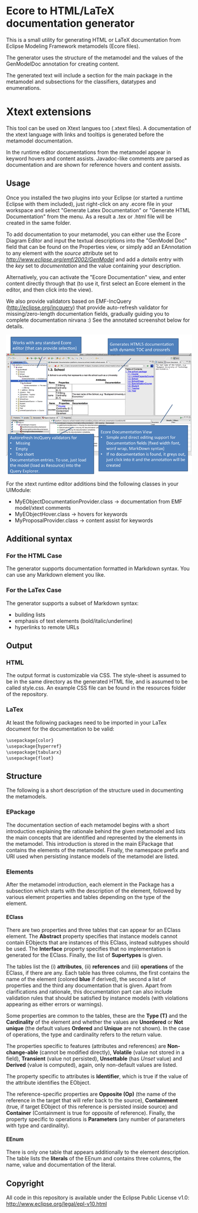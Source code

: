Ecore to HTML/LaTeX documentation generator
======================================

This is a small utility for generating HTML or LaTeX documentation from Eclipse Modeling Framework metamodels (Ecore files).

The generator uses the structure of the metamodel and the values of the GenModelDoc annotation for creating content. 

The generated text will include a section for the main package in the metamodel and subsections for the classifiers, datatypes and enumerations. 

Xtext extensions
==============
This tool can be used on Xtext langues too (.xtext files). A documentation of the xtext language with links and tooltips is generated before the metamodel documentation.

In the runtime editor documentations from the metamodel appear in keyword hovers and content assists. Javadoc-like comments are parsed as documentation and are shown for reference hovers and content assists.


Usage
-----

Once you installed the two plugins into your Eclipse (or started a runtime Eclipse with them included),
 just right-click on any .ecore file in your workspace and select "Generate Latex Documentation" or "Generate HTML Documentation" from the menu. As a result a .tex or .html file will be created in the same folder.

To add documentation to your metamodel, you can either use the Ecore Diagram Editor and input the textual descriptions into the "GenModel Doc"
 field that can be found on the Properties view, or simply add an EAnnotation to any element with the *source* attribute set
 to *http://www.eclipse.org/emf/2002/GenModel* and add a *details* entry with the *key* set to *documentation* and the value 
 containing your description.
 
Alternatively, you can activate the "Ecore Documentation" view, and enter content directly through that (to use it, first select an Ecore element in the editor, and then click into the view).

We also provide validators based on EMF-IncQuery (http://eclipse.org/incquery) that provide auto-refresh validator for missing/zero-length documentation fields, gradually guiding you to complete documentation nirvana :) See the annotated screenshot below for details.

![EcoreDocGen screenshot](ecoredocgen_school.png?raw=true)

For the xtext runtime editor additions bind the following classes in your UIModule:
* MyEObjectDocumentationProvider.class -> documentation from EMF model/xtext comments
* MyEObjectHover.class -> hovers for keywords
* MyProposalProvider.class -> content assist for keywords

## Additional syntax

### For the HTML Case

The generator supports documentation formatted in Markdown syntax. You can use any Markdown element you like.

### For the LaTex Case

The generator supports a subset of Markdown syntax:
* building lists
* emphasis of text elements (bold/italic/underline)
* hyperlinks to remote URLs

## Output

### HTML
The output format is customizable via CSS. The style-sheet is assumed to be in the same directory as the generated HTML file, and is assumed to be called style.css. An example CSS file can be found in the resources folder of the repository.

### LaTex
At least the following packages need to be imported in your LaTex document for the documentation to be valid:

	\usepackage{color}
	\usepackage{hyperref}
	\usepackage{tabularx}
	\usepackage{float}



Structure
---------

The following is a short description of the structure used in documenting the metamodels. 

### EPackage
The documentation section of each metamodel begins with a short introduction explaining the rationale
 behind the given metamodel and lists the main concepts that are identified and represented by the elements in the metamodel.
 This introduction is stored in the main EPackage that contains the elements of the metamodel.
 Finally, the namespace prefix and URI used when persisting instance models of the metamodel are listed.

### Elements
After the metamodel introduction, each element in the Package has a subsection which starts with the description of the element,
 followed by various element properties and tables depending on the type of the element.

#### EClass
There are two properties and three tables that can appear for an EClass element.
 The __Abstract__ property specifies that instance models cannot contain EObjects that are instances of this EClass,
 instead subtypes should be used. The __Interface__ property specifies that no implementation is generated for the EClass.
 Finally, the list of __Supertypes__ is given.

The tables list the (i) __attributes__, (ii) __references__ and (iii) __operations__ of the EClass,
 if there are any. Each table has three columns, the first contains the name of the element (colored __blue__ if derived),
 the second a list of properties and the third any documentation that is given. Apart from clarifications and rationale,
 this documentation part can also include validation rules that should be satisfied by instance models (with violations
 appearing as either errors or warnings).

Some properties are common to the tables, these are the __Type (T)__ and the __Cardinality__ of the element
 and whether the values are __Unordered__ or __Not unique__ (the default values __Ordered__ and __Unique__ are not shown).
 In the case of operations, the type and cardinality refers to the return value. 

The properties specific to features (attributes and references) are __Non-change\-able__ (cannot be modified directly),
 __Volatile__ (value not stored in a field), __Transient__ (value not persisted), __Unsettable__ (has *Unset* value)
 and __Derived__ (value is computed), again, only non-default values are listed.

The property specific to attributes is __Identifier__, which is true if the value of the attribute identifies the EObject.

The reference-specific properties are __Opposite (Op)__ (the name of the reference in the target that will refer back to the source),
 __Containment__ (true, if target EObject of this reference is persisted inside source) and __Container__ 
 (Containment is true for opposite of reference). Finally, the property specific to operations is __Parameters__
 (any number of parameters with type and cardinality).

#### EEnum
There is only one table that appears additionally to the element description.
 The table lists the __literals__ of the EEnum and contains three columns, the name, value and documentation of the literal. 
 
Copyright
---------
All code in this repository is available under the Eclipse Public License v1.0: http://www.eclipse.org/legal/epl-v10.html
